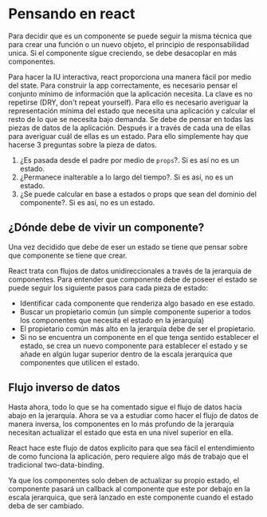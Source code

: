 # Pensando en react

Para decidir que es un componente se puede seguir la misma técnica que para crear una función o un nuevo objeto, el principio de responsabilidad unica. Si el componente sigue creciendo, se debe desacoplar en más componentes.

Para hacer la IU interactiva, react proporciona una manera fácil por medio del state.
Para construir la app correctamente, es necesario pensar el conjunto mínimo de información que la aplicación necesita. La clave es no repetirse (DRY, don't repeat yourself). Para ello es necesario averiguar la representación mínima del estado que necesita una aplicación y calcular el resto de lo que se necesita bajo demanda.
Se debe de pensar en todas las piezas de datos de la aplicación. Después ir a través de cada una de ellas para averiguar cuál de ellas es un estado. Para ello simplemente hay que hacerse 3 preguntas sobre la pieza de datos.

1. ¿Es pasada desde el padre por medio de `props`?. Si es así no es un estado.
2. ¿Permanece inalterable a lo largo del tiempo?. Si es así, no es un estado.
3. ¿Se puede calcular en base a estados o props que sean del dominio del componente?. Si es así, no es un estado.

## ¿Dónde debe de vivir un componente?

Una vez decidido que debe de eser un estado se tiene que pensar sobre que componente se tiene que crear.

React trata con flujos de datos unidireccionales a través de la jerarquía de componentes. Para entender que componente debe de poseer el estado se puede seguir los siguiente pasos para cada pieza de estado:

* Identificar cada componente que renderiza algo basado en ese estado.
* Buscar un propietario común (un simple componente superior a todos los componentes que necesita el estado en la jerarquía)
* El propietario común más alto en la jerarquía debe de ser el propietario.
* Si no se encuentra un componente en el que tenga sentido establecer el estado, se crea un nuevo componente para establecer el estado y se añade en algún lugar superior dentro de la escala jerarquíca que componentes que utilicen el estado.

## Flujo inverso de datos

Hasta ahora, todo lo que se ha comentado sigue el flujo de datos hacía abajo en la jerarquía. Ahora se va a estudiar como hacer el flujo de datos de manera inversa, los componentes en lo más profundo de la jerarquía necesitan actualizar el estado que esta en una nivel superior en ella.

React hace este flujo de datos explicito para que sea fácil el entendimiento de como funciona la aplicación, pero requiere algo más de trabajo que el tradicional two-data-binding.

Ya que los componentes solo deben de actualizar su propio estado, el componente pasará un callback al componente que este por debajo en la escala jerarquica, que será lanzado en este componente cuando el estado deba de ser cambiado.


